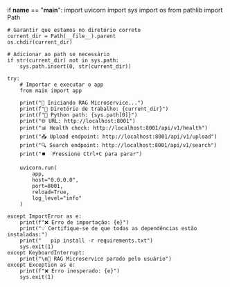 if __name__ == "__main__":
    import uvicorn
    import sys
    import os
    from pathlib import Path

    # Garantir que estamos no diretório correto
    current_dir = Path(__file__).parent
    os.chdir(current_dir)

    # Adicionar ao path se necessário
    if str(current_dir) not in sys.path:
        sys.path.insert(0, str(current_dir))

    try:
        # Importar e executar o app
        from main import app

        print("🚀 Iniciando RAG Microservice...")
        print(f"📁 Diretório de trabalho: {current_dir}")
        print(f"🐍 Python path: {sys.path[0]}")
        print("🌐 URL: http://localhost:8001")
        print("📊 Health check: http://localhost:8001/api/v1/health")
        print("📤 Upload endpoint: http://localhost:8001/api/v1/upload")
        print("🔍 Search endpoint: http://localhost:8001/api/v1/search")
        print("⏹️  Pressione Ctrl+C para parar")

        uvicorn.run(
            app,
            host="0.0.0.0",
            port=8001,
            reload=True,
            log_level="info"
        )

    except ImportError as e:
        print(f"❌ Erro de importação: {e}")
        print("💡 Certifique-se de que todas as dependências estão instaladas:")
        print("   pip install -r requirements.txt")
        sys.exit(1)
    except KeyboardInterrupt:
        print("\n🛑 RAG Microservice parado pelo usuário")
    except Exception as e:
        print(f"❌ Erro inesperado: {e}")
        sys.exit(1)